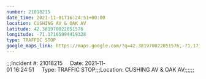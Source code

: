```yaml
---
number: 21018215
date_time: 2021-11-01T16:24:51+00:00
location: CUSHING AV & OAK AV
latitude: 42.381970022051576
longitude: -71.17165994419328
type: TRAFFIC STOP
google_maps_link: https://maps.google.com/?q=42.381970022051576,-71.17165994419328
---
```


;;;Incident #: 21018215     Date: 2021‐11‐01 16:24:51     Type: TRAFFIC STOP;;;Location: CUSHING AV & OAK AV;;;;;;
